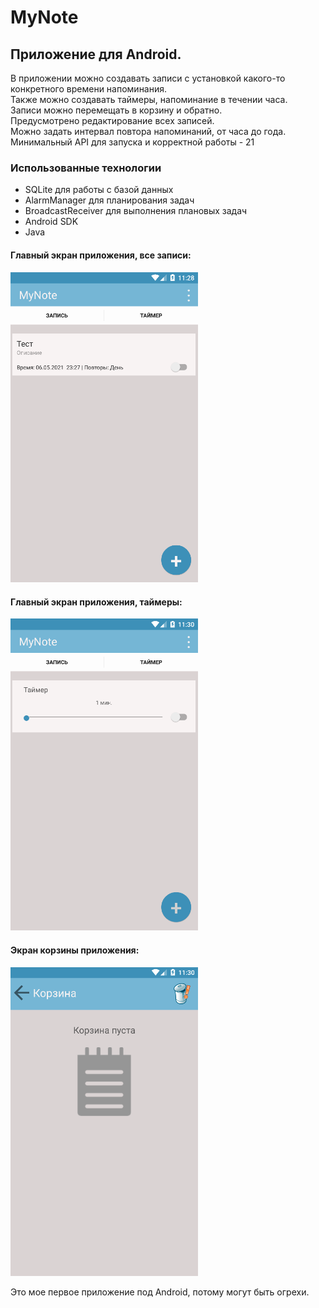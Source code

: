 # MyNote
## Приложение для Android.
В приложении можно создавать записи с установкой какого-то конкретного времени напоминания.  
Также можно создавать таймеры, напоминание в течении часа.  
Записи можно перемещать в корзину и обратно.  
Предусмотрено редактирование всех записей.  
Можно задать интервал повтора напоминаний, от часа до года.  
Минимальный API для запуска и корректной работы - 21
  
### Использованные технологии
- SQLite для работы с базой данных
- AlarmManager для планирования задач
- BroadcastReceiver для выполнения плановых задач
- Android SDK
- Java
  
#### Главный экран приложения, все записи:  
<img src="https://github.com/FleexJ/resource/blob/main/MyNote/mynote_note.PNG" width="300px"/>   

#### Главный экран приложения, таймеры:
<img src="https://github.com/FleexJ/resource/blob/main/MyNote/mynote_timer.PNG" width="300px"/>  

#### Экран корзины приложения:
<img src="https://github.com/FleexJ/resource/blob/main/MyNote/mynote_trash.PNG" width="300px"/>  
 
Это мое первое приложение под Android, потому могут быть огрехи.

